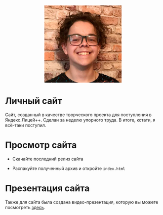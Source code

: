 <p align="center"><img src="img/Logo.jpg" alt="Логотип Newgramm" width="250"></p>

# Личный сайт
Сайт, созданный в качестве творческого проекта для поступления в Яндекс.Лицей++. Сделан за неделю упорного труда. В итоге, кстати, я всё-таки поступил. 

# Просмотр сайта
- Скачайте последний релиз сайта

- Распакуйте полученный архив и откройте `index.html`

# Презентация сайта
Также для сайта была создана видео-презентация, которую вы можете посмотреть [здесь](https://www.youtube.com/watch?v=GtZtXIWJtsg).
